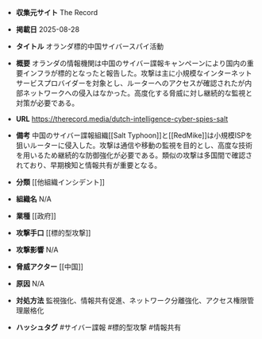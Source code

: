 - **収集元サイト**
The Record

- **掲載日**
2025-08-28

- **タイトル**
オランダ標的中国サイバースパイ活動

- **概要**
オランダの情報機関は中国のサイバー諜報キャンペーンにより国内の重要インフラが標的となったと報告した。攻撃は主に小規模なインターネットサービスプロバイダーを対象とし、ルーターへのアクセスが確認されたが内部ネットワークへの侵入はなかった。高度化する脅威に対し継続的な監視と対策が必要である。

- **URL**
https://therecord.media/dutch-intelligence-cyber-spies-salt

- **備考**
中国のサイバー諜報組織[[Salt Typhoon]]と[[RedMike]]は小規模ISPを狙いルーターに侵入した。攻撃は通信や移動の監視を目的とし、高度な技術を用いるため継続的な防御強化が必要である。類似の攻撃は多国間で確認されており、早期検知と情報共有が重要となる。

- **分類**
[[他組織インシデント]]

- **組織名**
N/A

- **業種**
[[政府]]

- **攻撃手口**
[[標的型攻撃]]

- **攻撃影響**
N/A

- **脅威アクター**
[[中国]]

- **原因**
N/A

- **対処方法**
監視強化、情報共有促進、ネットワーク分離強化、アクセス権限管理厳格化

- **ハッシュタグ**
#サイバー諜報 #標的型攻撃 #情報共有
